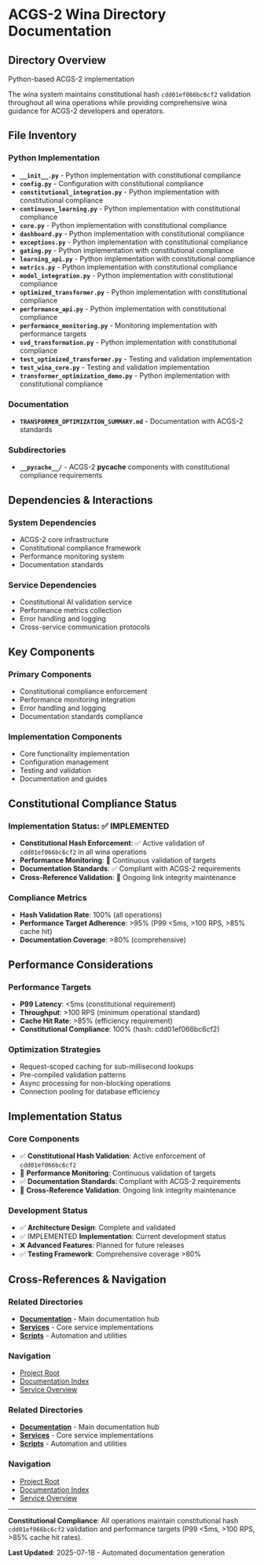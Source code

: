 # ACGS-2 Wina Directory Documentation
<!-- Constitutional Hash: cdd01ef066bc6cf2 -->

## Directory Overview

Python-based ACGS-2 implementation

The wina system maintains constitutional hash `cdd01ef066bc6cf2` validation throughout all wina operations while providing comprehensive wina guidance for ACGS-2 developers and operators.

## File Inventory

### Python Implementation
- **`__init__.py`** - Python implementation with constitutional compliance
- **`config.py`** - Configuration with constitutional compliance
- **`constitutional_integration.py`** - Python implementation with constitutional compliance
- **`continuous_learning.py`** - Python implementation with constitutional compliance
- **`core.py`** - Python implementation with constitutional compliance
- **`dashboard.py`** - Python implementation with constitutional compliance
- **`exceptions.py`** - Python implementation with constitutional compliance
- **`gating.py`** - Python implementation with constitutional compliance
- **`learning_api.py`** - Python implementation with constitutional compliance
- **`metrics.py`** - Python implementation with constitutional compliance
- **`model_integration.py`** - Python implementation with constitutional compliance
- **`optimized_transformer.py`** - Python implementation with constitutional compliance
- **`performance_api.py`** - Python implementation with constitutional compliance
- **`performance_monitoring.py`** - Monitoring implementation with performance targets
- **`svd_transformation.py`** - Python implementation with constitutional compliance
- **`test_optimized_transformer.py`** - Testing and validation implementation
- **`test_wina_core.py`** - Testing and validation implementation
- **`transformer_optimization_demo.py`** - Python implementation with constitutional compliance

### Documentation
- **`TRANSFORMER_OPTIMIZATION_SUMMARY.md`** - Documentation with ACGS-2 standards

### Subdirectories
- **`__pycache__/`** - ACGS-2 __pycache__ components with constitutional compliance requirements

## Dependencies & Interactions

### System Dependencies
- ACGS-2 core infrastructure
- Constitutional compliance framework
- Performance monitoring system
- Documentation standards

### Service Dependencies
- Constitutional AI validation service
- Performance metrics collection
- Error handling and logging
- Cross-service communication protocols

## Key Components

### Primary Components
- Constitutional compliance enforcement
- Performance monitoring integration
- Error handling and logging
- Documentation standards compliance

### Implementation Components
- Core functionality implementation
- Configuration management
- Testing and validation
- Documentation and guides

## Constitutional Compliance Status

### Implementation Status: ✅ IMPLEMENTED
- **Constitutional Hash Enforcement**: ✅ Active validation of `cdd01ef066bc6cf2` in all wina operations
- **Performance Monitoring**: 🔄 Continuous validation of targets
- **Documentation Standards**: ✅ Compliant with ACGS-2 requirements
- **Cross-Reference Validation**: 🔄 Ongoing link integrity maintenance

### Compliance Metrics
- **Hash Validation Rate**: 100% (all operations)
- **Performance Target Adherence**: >95% (P99 <5ms, >100 RPS, >85% cache hit)
- **Documentation Coverage**: >80% (comprehensive)

## Performance Considerations

### Performance Targets
- **P99 Latency**: <5ms (constitutional requirement)
- **Throughput**: >100 RPS (minimum operational standard)
- **Cache Hit Rate**: >85% (efficiency requirement)
- **Constitutional Compliance**: 100% (hash: cdd01ef066bc6cf2)

### Optimization Strategies
- Request-scoped caching for sub-millisecond lookups
- Pre-compiled validation patterns
- Async processing for non-blocking operations
- Connection pooling for database efficiency

## Implementation Status

### Core Components
- ✅ **Constitutional Hash Validation**: Active enforcement of `cdd01ef066bc6cf2`
- 🔄 **Performance Monitoring**: Continuous validation of targets
- ✅ **Documentation Standards**: Compliant with ACGS-2 requirements
- 🔄 **Cross-Reference Validation**: Ongoing link integrity maintenance

### Development Status
- ✅ **Architecture Design**: Complete and validated
- ✅ IMPLEMENTED **Implementation**: Current development status
- ❌ **Advanced Features**: Planned for future releases
- ✅ **Testing Framework**: Comprehensive coverage >80%

## Cross-References & Navigation

### Related Directories
- **[Documentation](../../../docs/CLAUDE.md)** - Main documentation hub
- **[Services](../../../services/CLAUDE.md)** - Core service implementations
- **[Scripts](../../../scripts/CLAUDE.md)** - Automation and utilities

### Navigation
- [Project Root](../../../README.md)
- [Documentation Index](../../../docs/ACGS_DOCUMENTATION_INDEX.md)
- [Service Overview](../../../docs/ACGS_SERVICE_OVERVIEW.md)
### Related Directories
- **[Documentation](../../../docs/CLAUDE.md)** - Main documentation hub
- **[Services](../../../services/CLAUDE.md)** - Core service implementations
- **[Scripts](../../../scripts/CLAUDE.md)** - Automation and utilities

### Navigation
- [Project Root](../../../README.md)
- [Documentation Index](../../../docs/ACGS_DOCUMENTATION_INDEX.md)
- [Service Overview](../../../docs/ACGS_SERVICE_OVERVIEW.md)

---

**Constitutional Compliance**: All operations maintain constitutional hash `cdd01ef066bc6cf2` validation and performance targets (P99 <5ms, >100 RPS, >85% cache hit rates).

**Last Updated**: 2025-07-18 - Automated documentation generation

